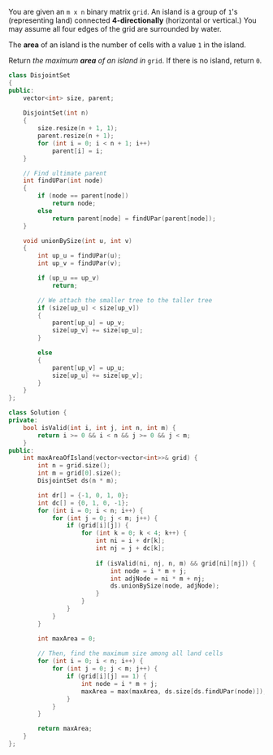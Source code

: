 You are given an `m x n` binary matrix `grid`. An island is a group of `1`'s (representing land) connected **4-directionally** (horizontal or vertical.) You may assume all four edges of the grid are surrounded by water.

The **area** of an island is the number of cells with a value `1` in the island.

Return _the maximum **area** of an island in_ `grid`. If there is no island, return `0`.

```cpp
class DisjointSet
{
public:
    vector<int> size, parent;
    
    DisjointSet(int n)
    {
        size.resize(n + 1, 1);
        parent.resize(n + 1);
        for (int i = 0; i < n + 1; i++)
            parent[i] = i;
    }

    // Find ultimate parent
    int findUPar(int node)
    {
        if (node == parent[node])
            return node;
        else
            return parent[node] = findUPar(parent[node]);
    }

    void unionBySize(int u, int v)
    {
        int up_u = findUPar(u);
        int up_v = findUPar(v);

        if (up_u == up_v)
            return;

        // We attach the smaller tree to the taller tree
        if (size[up_u] < size[up_v])
        {
            parent[up_u] = up_v;
            size[up_v] += size[up_u];
        }

        else
        {
            parent[up_v] = up_u;
            size[up_u] += size[up_v];
        }
    }
};

class Solution {
private:
    bool isValid(int i, int j, int n, int m) {
        return i >= 0 && i < n && j >= 0 && j < m;
    }
public:
    int maxAreaOfIsland(vector<vector<int>>& grid) {
        int n = grid.size();
        int m = grid[0].size();
        DisjointSet ds(n * m);

        int dr[] = {-1, 0, 1, 0}; 
        int dc[] = {0, 1, 0, -1}; 
        for (int i = 0; i < n; i++) {
            for (int j = 0; j < m; j++) {
                if (grid[i][j]) {
                    for (int k = 0; k < 4; k++) {
                        int ni = i + dr[k];
                        int nj = j + dc[k];
                        
                        if (isValid(ni, nj, n, m) && grid[ni][nj]) {
                            int node = i * m + j;
                            int adjNode = ni * m + nj;
                            ds.unionBySize(node, adjNode);
                        }
                    }
                }
            }
        }

        int maxArea = 0;
        
        // Then, find the maximum size among all land cells
        for (int i = 0; i < n; i++) {
            for (int j = 0; j < m; j++) {
                if (grid[i][j] == 1) {
                    int node = i * m + j;
                    maxArea = max(maxArea, ds.size[ds.findUPar(node)]);
                }
            }
        }

        return maxArea;
    }
};
```